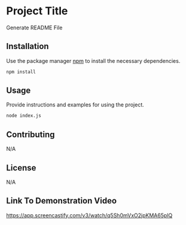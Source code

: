 # Project Title

Generate README File

## Installation

Use the package manager [npm](https://www.npmjs.com/) to install the necessary dependencies.

```bash
npm install
```

## Usage

Provide instructions and examples for using the project.

```bash
node index.js
```

## Contributing

N/A

## License

N/A

## Link To Demonstration Video

https://app.screencastify.com/v3/watch/q5Sh0mVxO2jpKMA65plQ
